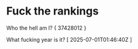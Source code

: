 # Fuck the rankings

Who the hell am I?
{ 37428012 }

What fucking year is it?
[ 2025-07-01T01:46:40Z ]
